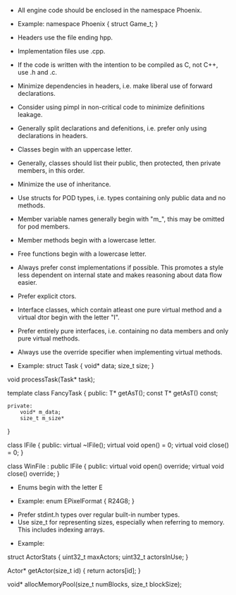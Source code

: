 * All engine code should be enclosed in the namespace Phoenix.
- Example:
namespace Phoenix
{
	struct Game_t;
}

* Headers use the file ending hpp.
* Implementation files use .cpp.
* If the code is written with the intention to be compiled as C, not C++, use .h and .c.
* Minimize dependencies in headers, i.e. make liberal use of forward declarations. 
* Consider using pimpl in non-critical code to minimize definitions leakage.
* Generally split declarations and defenitions, i.e. prefer only using declarations in headers.

* Classes begin with an uppercase letter.
* Generally, classes should list their public, then protected, then private members, in this order.
* Minimize the use of inheritance. 
* Use structs for POD types, i.e. types containing only public data and no methods.
* Member variable names generally begin with "m_", this may be omitted for pod members.
* Member methods begin with a lowercase letter.
* Free functions begin with a lowercase letter.
* Always prefer const implementations if possible. This promotes a style less dependent on internal state
  and makes reasoning about data flow easier.
* Prefer explicit ctors.
* Interface classes, which contain atleast one pure virtual method and a virtual dtor begin with the letter "I".
* Prefer entirely pure interfaces, i.e. containing no data members and only pure virtual methods.
* Always use the override specifier when implementing virtual methods.
- Example:
struct Task
{
	void* data;
	size_t size;
}

void processTask(Task* task);

template <class T>
class FancyTask
{
	public:
		T* getAsT();
		const T* getAsT() const;
		
	private:
		void* m_data;
		size_t m_size*
}

class IFile
{
	public:
		virtual ~IFile();
		virtual void open() = 0;
		virtual void close() = 0;
}

class WinFile : public IFile
{
	public:
		virtual void open() override;
		virtual void close() override;
}


* Enums begin with the letter E 
- Example:
enum EPixelFormat
{
	R24G8;
}

* Prefer stdint.h types over regular built-in number types.
* Use size_t for representing sizes, especially when referring to memory. This includes indexing arrays. 
- Example:

struct ActorStats
{
	uint32_t maxActors;
	uint32_t actorsInUse;
}

Actor* getActor(size_t id)
{
	return actors[id];
}

void* allocMemoryPool(size_t numBlocks, size_t blockSize);


